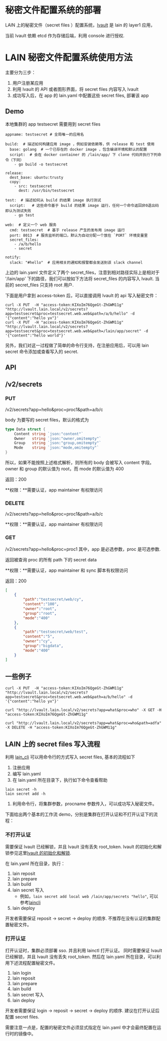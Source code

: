 # 秘密文件配置系统的部署

LAIN 上的秘密文件（secret files ）配置系统，[lvault](https://github.com/laincloud/lvault) 是 lain 的 layer1 应用，

当前 lvault 依赖 etcd 作为存储后端，利用 console 进行授权.

# LAIN 秘密文件配置系统使用方法

主要分为三步：

1. 用户注册某应用
2. 利用 lvault 的 API 或者图形界面，将 secret files 内容写入 lvault
3. 成功写入后，在 app 的 lain.yaml 中配置这些 secret files, 部署该 app

## Demo

本地集群的 app testsecret 需要用到 secret files

```
appname: testsecret # 全局唯一的应用名

build:  # 描述如何构建应用 image ，例如安装依赖等，供 release 和 test 使用
  base: golang  # 一个已存在的 docker image ，包含编译环境和默认的配置     
  script:  # 会在 docker container 的 /lain/app/ 下 clone 代码并执行下列命令（下同）
    - go build -o testsecret

release:
  dest_base: ubuntu:trusty
  copy:
    - src: testsecret
      dest: /usr/bin/testsecret

test:  # 描述如何从 build 的结果 image 执行测试
  script:   # 这些命令基于 build 的结果 image 运行，任何一个命令返回非0退出码即认为测试失败
    - go test
  
web:  # 定义一个 web 服务
  cmd: testsecret  # 基于 release 产生的发布用 image 运行
  port: 8013  # 服务监听的端口，默认为自动分配一个放在 `PORT` 环境变量里
  secret_files:
    - /a/b/hello
    - secret

notify:
  slack: "#hello"  # 应用相关的通知和报警都会发送到该 slack channel
```

上边的 lain.yaml 文件定义了两个 secret\_files，注意到相对路径实际上是相对于 '/lain/app' 下的路径，我们可以按如下方法将 secret\_files 的内容写入 lvault.
当前的 secret\_files 只支持 root 用户.

下面是用户拿到 access-token 后，可以直接调用 lvault 的 api 写入秘密文件：

```
curl -X PUT  -H "access-token:KIXoIm76QgeGt-ZhGWM11g"  "http://lvault.lain.local/v2/secrets?app=testsecret&proc=testsecret.web.web&path=/a/b/hello" -d '{"content":"hello yx"}'
curl -X PUT  -H "access-token:KIXoIm76QgeGt-ZhGWM11g"  "http://lvault.lain.local/v2/secrets?app=testsecret&proc=testsecret.web.web&path=/lain/app/secret" -d '{"content":"hello world"}'
```

另外，我们对这一过程做了简单的命令行支持，在注册应用后，可以用 lain secret 命令添加或查看写入的 secret.



## API

## /v2/secrets

### PUT
/v2/secrets?app=hello&proc=proc1&path=a/b/c

body 为要写的 secret files，默认的格式为

```go
type Data struct {
	Content string `json:"content"`
	Owner   string `json:"owner,omitempty"`
	Group   string `json:"group,omitempty"`
	Mode    string `json:"mode,omitempty"`
}
```
所以，如果不能按照上述格式解析，则所有的 body 会被写入 content 字段。
owner 和 group 的默认值为 root，而 mode 的默认值为 400

返回：200

**权限：**需要认证，app maintainer 有权限访问

### DELETE
/v2/secrets?app=hello&proc=proc1&path=a/b/c

**权限：**需要认证，app maintainer 有权限访问

### GET
/v2/secrets?app=hello&proc=proc1
其中，app 是必选参数，proc 是可选参数.

返回被查询 proc 的所有 path 下的 secret data

**权限：**需要认证，app maintainer 和 sync 脚本有权限访问

返回：200

```json
[
    {
        "path":"testsecret/web/cy",
        "content":"100",
        "owner":"root",
        "group":"root",
        "mode":"400"
    },
    {
        "path":"testsecret/web/test",
        "content":"5",
        "owner":"cy",
        "group":"bigdata",
        "mode":"400"
    }
]
```

## 一些例子

```
curl -X PUT  -H "access-token:KIXoIm76QgeGt-ZhGWM11g"  "http://lvault.lain.local/v2/secrets?app=testsecret&proc=testsecret.web.web&path=a/b/hello" -d '{"content":"hello yx"}'

curl "http://lvault.lain.local/v2/secrets?app=what&proc=who" -X GET -H "access-token:KIXoIm76QgeGt-ZhGWM11g"

curl "http://lvault.lain.local/v2/secrets?app=what&proc=who&path=adfa" -X DELETE -H "access-token:KIXoIm76QgeGt-ZhGWM11g"
```

## LAIN 上的 secret files 写入流程
利用 [lain_cli](https://github.com/laincloud/lain-cli) 可以用命令行的方式写入 secret files, 基本的流程如下

1. 注册应用
1. 编写 lain.yaml
1. 在 lain.yaml 所在目录下，执行如下命令查看帮助 
```
lain secret -h
lain secret add -h
```
1. 利用命令行，将集群参数，procname 参数传入，可以成功写入秘密文件。

下面给出两个基本的工作流 demo，分别是集群在打开认证和不打开认证下的流程：

### 不打开认证

需要保证 lvault 已经解锁，并且 lvault 没有丢失 root_token.
lvault 的初始化和解锁参见这里[lvault 的初始化和解锁](../adminmanual/lvault.html).

在 lain.yaml 所在目录，执行：
1. lain reposit
1. lain prepare
1. lain build
1. lain secret 写入
	- 例如，`lain secret add local web /lain/app/secrets "hello"`, 可以参考[laincli](sdkandcli.md#secret)
1. lain deploy

开发者需要保证 reposit -> secret -> deploy 的顺序. 
不推荐在没有认证的集群配置秘密文件。

### 打开认证

打开认证时，集群必须部署 sso. 并且利用 lainctl 打开认证。
同时需要保证 lvault 已经解锁，并且 lvault 没有丢失 root_token.
然后在 lain.yaml 所在目录，可以利用下述流程配置秘密文件。

1. lain login
1. lain reposit
1. lain prepare
1. lain build
1. lain secret 写入
1. lain deploy

开发者需要保证 login -> reposit -> secret -> deploy 的顺序.
建议在打开认证后配置 secret files.

需要注意一点是，配置的秘密文件必须显式指定在 lain.yaml 中才会最终配置在运行时的镜像中。
